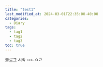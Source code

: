 ```yaml
---
title: "test1"
last_modified_at: 2024-03-01T22:35:00-40:00
categories:
  - Diary
tags:
  - tag1
  - tag2
  - tag3
toc: true
---
```


블로그 시작
ㅁㄴㅇㄹ